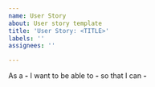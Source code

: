 ```yaml
---
name: User Story
about: User story template
title: 'User Story: <TITLE>'
labels: ''
assignees: ''

---
```


As a **-** I want to be able to **-** so that I can **-**
